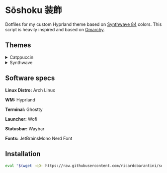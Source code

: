 # Sōshoku 装飾
Dotfiles for my custom Hyprland theme based on [Synthwave 84](https://github.com/robb0wen/synthwave-vscode) colors. This script is heavily inspired and based on [Omarchy](https://github.com/basecamp/omarchy/).

## Themes

<details>
  <summary>Catppuccin</summary>
  <img src="art/catppuccin.png"/>
</details>

<details>
  <summary>Synthwave</summary>
  <img src="art/synthwave.png"/>
</details>

## Software specs

**Linux Distro:** Arch Linux

**WM:** Hyprland

**Terminal:** Ghostty

**Launcher:** Wofi

**Statusbar:** Waybar

**Fonts:** JetBrainsMono Nerd Font

## Installation

```bash
eval "$(wget -qO- https://raw.githubusercontent.com/ricardobarantini/soshoku/refs/heads/main/boot.sh)"
```
